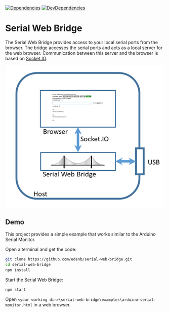[![Dependencies](https://img.shields.io/david/edenb/serial-web-bridge.svg)](https://david-dm.org/edenb/serial-web-bridge)
[![DevDependencies](https://img.shields.io/david/dev/edenb/serial-web-bridge.svg)](https://david-dm.org/edenb/serial-web-bridge?type=dev)
# Serial Web Bridge
The Serial Web Bridge provides access to your local serial ports from the browser. The bridge accesses the serial ports and acts as a local server for the web browser. Communication between this server and the browser is based on [Socket.IO](https://socket.io).

![GitHub Logo](/docs/img/overview.png)

## Demo
This project provides a simple example that works similar to the Arduino Serial Monitor.

Open a terminal and get the code:
```bash
git clone https://github.com/edenb/serial-web-bridge.git
cd serial-web-bridge
npm install
```

Start the Serial Web Bridge:
```bash
npm start
```
Open `<your working dir>\serial-web-bridge\examples\arduino-serial-monitor.html` in a web browser.
